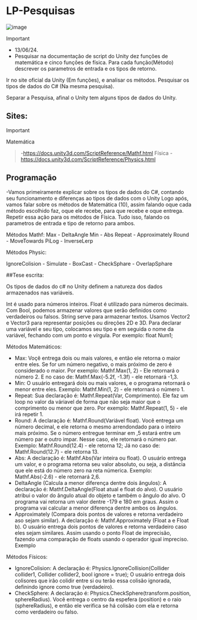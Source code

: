 # LP-Pesquisas
![image](https://github.com/DanielCarvalhoS/LP-Pesquisas/assets/162492997/34c3cdcf-1c08-47e5-aa36-8262dc184597)

>[!Important]
>- 13/06/24.
>- Pesquisar na documentação de script do Unity dez funções de matemática e cinco funções de física. Para cada função(Método) descrever os parametros de entrada e os tipos de retorno.

Ir no site oficial da Unity (Em funções), e analisar os métodos.
Pesquisar os tipos de dados do C# (Na mesma pesquisa).

Separar a Pesquisa, afinal o Unity tem alguns tipos de dados do Unity.

## Sites:
>[!Important]
Matemática
>-https://docs.unity3d.com/ScriptReference/Mathf.html
Física
>-https://docs.unity3d.com/ScriptReference/Physics.html

## Programação

-Vamos primeiramente explicar sobre os tipos de dados do C#, contando seu funcionamento e diferenças ao tipos de dados com o Unity
  Logo após, vamos falar sobre os métodos de Matemática (10), assim falando oque cada método escolhido faz, oque ele recebe, para que recebe e oque entrega.
  Repetir essa ação para os métodos de Física. Tudo isso, falando os parametros de entrada e tipo de retorno para ambos.

 Métodos Mathf:
Max - DeltaAngle
Min - Abs
Repeat - Approximately
Round - MoveTowards
PiLog - InverseLerp

 Métodos Physic:

IgnoreColision -
Simulate -
BoxCast -
CheckSphare -
OverlapSphare 

##Tese escrita:

Os tipos de dados do c# no Unity definem a natureza dos dados armazenados nas variáveis.

Int é usado para números inteiros.
Float é utilizado para números decimais.
Com Bool, podemos armazenar valores que serão definidos como verdadeiros ou falsos.
String serve para armazenar textos.
Usamos Vector2 e Vector3 para representar posições ou direções 2D e 3D.
Para declarar uma variável e seu tipo, colocamos seu tipo e em seguida o nome da variável, fechando com um ponto e vírgula. Por exemplo: float Num1;


Métodos Matemáticos:
- Max: 
Voçê entrega dois ou mais valores, e então ele retorna o maior entre eles. Se for um número negativo, o mais próximo de zero é considerado o maior. Por exemplo: Mathf.Max(1, 2) - Ele retornará o número 2. E no caso de: Mathf.Max(-5.2f, -1.3f) - ele retornará -1,3.
- Min:
O usuário entregará dois ou mais valores, e o programa retornará o menor entre eles. Exemplo: Mathf.Min(1, 2) - ele retornará o número 1.
- Repeat:
Sua declaração é: Mathf.Repeat(Var, Comprimento). Ele faz um loop no valor da váriavel de forma que não seja maior que o comprimento ou menor que zero. Por exemplo: Mathf.Repeat(1, 5) - ele irá repetir 1.
- Round:
A declaração é: Mathf.Round(Variável float). Você entrega um número decimal, e ele retorna o mesmo arrendondado para o inteiro mais próximo. Se o número entregue terminar em ,5 estará entre um número par e outro impar. Nesse caso, ele retornará o número par. Exemplo: Mathf.Round(12.4) - ele retorna 12; Já no caso de: Mathf.Round(12.7) - ele retorna 13.
- Abs:
A declaração é: Mathf.Abs(Var inteira ou float). O usuário entrega um valor, e o programa retorna seu valor absoluto, ou seja, a distância que ele está do número zero na reta númerica. Exemplo: Mathf.Abs(-2.6) - ele retornará 2,6.
- DeltaAngle (Calcula a menor diferença dentre dois ângulos):
A declaração é: Mathf.DeltaAngle(Float atual e float do alvo). O usuário atribui o valor do ângulo atual do objeto e também o ângulo do alvo. O programa vai retorna um valor dentre -179 e 180 em graus. Assim o programa vai calcular a menor diferença dentre ambos os ângulos.
-  Approximately (Compara dois pontos de valores e retorna verdadeiro aso sejam similar).
A declaração é: Mathf.Approximately (Float a e Float b). O usuário entrega dois pontos de valores e retorna verdadeiro caso eles sejam similares. Assim usando o ponto Float de imprecisão, fazendo uma comparação de floats usando o operador igual impreciso. Exemplo 

Métodos Físicos:
- IgnoreColision:
A declaração é: Physics.IgnoreCollision(Collider collider1, Collider collider2, bool ignore = true); O usuário entrega dois colisores que irão colidir entre si ou terão essa colisão ignorada, definindo ignore como true (verdadeiro).
- CheckSphere:
A declaração é: Physics.CheckSphere(transform.position, sphereRadius). Você entrega o centro da espefera (position) e o raio (sphereRadius), e então ele verifica se há colisão com ela e retorna como verdadeiro ou falso.

